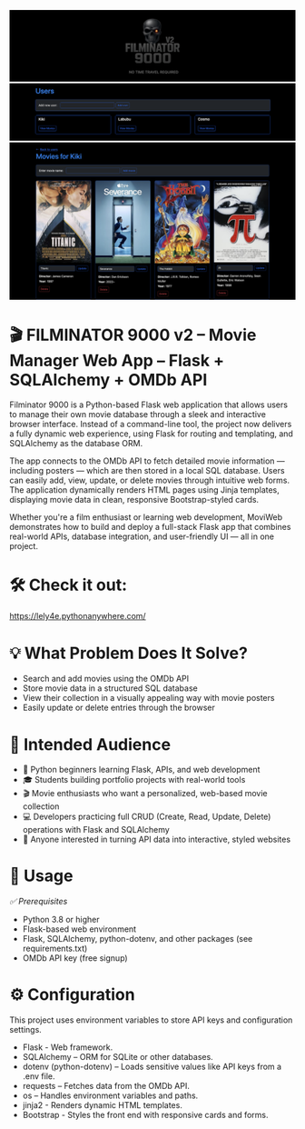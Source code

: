 ![This is an alt text.](images/logo.png "Filminator 9000 v2")
![This is an alt text.](images/Filminator_users.png "Filminator 9000 v2")
![This is an alt text.](images/Filminator_movies.png "Filminator 9000 v2")

# 🎬 FILMINATOR 9000 v2 – Movie Manager Web App – Flask + SQLAlchemy + OMDb API
Filminator 9000 is a Python-based Flask web application that allows users to manage their own movie database through a sleek and interactive browser interface. Instead of a command-line tool, the project now delivers a fully dynamic web experience, using Flask for routing and templating, and SQLAlchemy as the database ORM.

The app connects to the OMDb API to fetch detailed movie information — including posters — which are then stored in a local SQL database. Users can easily add, view, update, or delete movies through intuitive web forms. The application dynamically renders HTML pages using Jinja templates, displaying movie data in clean, responsive Bootstrap-styled cards.

Whether you're a film enthusiast or learning web development, MoviWeb demonstrates how to build and deploy a full-stack Flask app that combines real-world APIs, database integration, and user-friendly UI — all in one project.


# 🛠 Check it out:
https://lely4e.pythonanywhere.com/


# 💡 What Problem Does It Solve?
* Search and add movies using the OMDb API
* Store movie data in a structured SQL database
* View their collection in a visually appealing way with movie posters
* Easily update or delete entries through the browser


# 👥 Intended Audience
* 🐍 Python beginners learning Flask, APIs, and web development
* 🎓 Students building portfolio projects with real-world tools
* 🎬 Movie enthusiasts who want a personalized, web-based movie collection
* 💻 Developers practicing full CRUD (Create, Read, Update, Delete) operations with Flask and SQLAlchemy
* 🧠 Anyone interested in turning API data into interactive, styled websites


# 🚀 Usage
*✅ Prerequisites*
* Python 3.8 or higher
* Flask-based web environment
* Flask, SQLAlchemy, python-dotenv, and other packages (see requirements.txt)
* OMDb API key (free signup)


# ⚙️ Configuration
This project uses environment variables to store API keys and configuration settings.
* Flask - Web framework.
* SQLAlchemy – ORM for SQLite or other databases.
* dotenv (python-dotenv) – Loads sensitive values like API keys from a .env file.
* requests – Fetches data from the OMDb API.
* os – Handles environment variables and paths.
* jinja2 - Renders dynamic HTML templates.
* Bootstrap - Styles the front end with responsive cards and forms.

